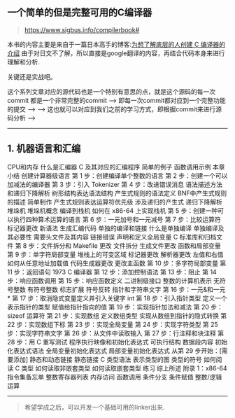 ## 一个简单的但是完整可用的C编译器

> https://www.sigbus.info/compilerbook#

本书的内容主要是来自于一篇日本高手的博客:[为想了解底层的人创建 C 编译器的介绍](https://www.sigbus.info/compilerbook#)
由于对日文不了解，所以直接是google翻译的内容，再结合代码本身来进行理解和分析.

关键还是实战吧。

这个系列文章对应的源代码也是一个特别有意思的点，就是这个源码的每一次commit 都是一个非常完整的commit --> 即每一次commit都对应到一个完整功能的提交 -->
--> 这也就可以对应到我们之前的学习方式，即根据commit来进行源码分析 -->

------------------------------------------------------------------

## 1. 机器语言和汇编

CPU和内存
什么是汇编器
C 及其对应的汇编程序
简单的例子
函数调用示例
本章小结
创建计算器级语言
第 1 步：创建编译单个整数的语言
第 2 步：创建一个可以加减法的编译器
第 3 步：引入 Tokenizer
第 4 步：改进错误消息
语法描述方法和递归下降解析
树形结构表达语法结构
产生式规则的语法定义
BNF中产生式规则的描述
简单制作
产生式规则表达运算符优先级
涉及递归的产生式
递归下降解析
堆垛机
堆垛机概念
编译到栈机
如何在 x86-64 上实现栈机
第 5 步：创建一种可以执行四种算术运算的语言
第 6 步：一元加号和一元减号
第 7 步：比较运算符
标记器更改
新语法
生成汇编代码
单独的编译和链接
什么是单独编译
单独编译及其必要性
需要头文件及其内容
链接错误
声明和定义全局变量
C 标准库和归档文件
第 8 步：文件拆分和 Makefile 更改
文件拆分
生成文件更改
函数和局部变量
第 9 步：单字符局部变量
堆栈上的可变区域
标记器更改
解析器更改
左值和右值
如何从任意地址加载值
代码生成器更改
更改主函数
第 10 步：多字符局部变量
第 11 步：返回语句
1973 C 编译器
第 12 步：添加控制语法
第 13 步：阻止
第 14 步：响应函数调用
第 15 步：响应函数定义
二进制级接口
整数的计算机表示
无符号整数
有符号整数
标志扩展
符号反转
指针和字符串文字
第 16 步：一元&和一元*
第 17 步：取消隐式变量定义并引入关键字 int
第 18 步：引入指针类型
定义一个表示指针的类型
赋值给指针指向的值
第 19 步：实现指针加法和减法
第 20 步：sizeof 运算符
第 21 步：实现数组
定义数组类型
实现从数组到指针的隐式转换
第 22 步：实现数组下标
第 23 步：实现全局变量
第 24 步：实现字符类型
第 25 步：实现字符串文字
第 26 步：从文件中读取输入
第 27 步：行注释和块注释
第 28 步：用 C 重写测试
程序执行映像和初始化表达式
可执行结构
数据段内容
初始化表达式语法
全局变量初始化表达式
局部变量初始化表达式
从第 29 步开始：[需要添加]
静态和动态链接
静态链接
C 类型语法
表示类型的图
类型的符号
如何阅读 C 类型
如何读取非嵌套类型
如何读取嵌套类型
练习
综上所述
附录 1：x86-64 指令集备忘单
整数寄存器列表
内存访问
函数调用
条件分支
条件赋值
整数/逻辑运算





------------------------------------------------------------------


> 希望学成之后，可以开发一个基础可用的linker出来.




